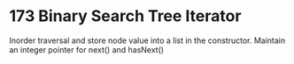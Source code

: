 # 173 Binary Search Tree Iterator
Inorder traversal and store node value into a list in the constructor. Maintain an integer pointer for next() and hasNext()
